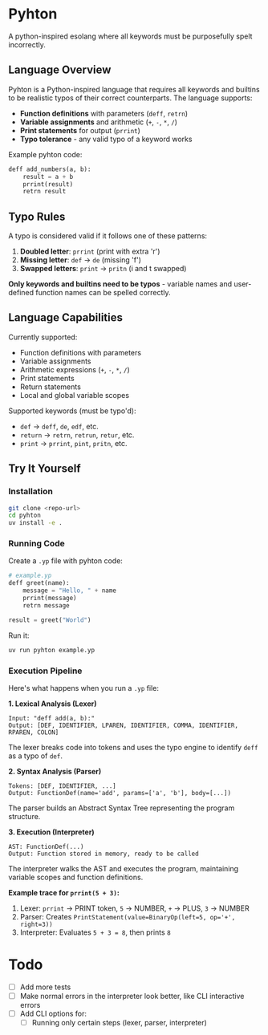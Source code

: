 # Pyhton

A python-inspired esolang where all keywords must be purposefully spelt incorrectly.

## Language Overview

Pyhton is a Python-inspired language that requires all keywords and builtins to be realistic typos of their correct counterparts. The language supports:

- **Function definitions** with parameters (`deff`, `retrn`)
- **Variable assignments** and arithmetic (`+`, `-`, `*`, `/`)
- **Print statements** for output (`prrint`)
- **Typo tolerance** - any valid typo of a keyword works

Example pyhton code:
```python
deff add_numbers(a, b):
    result = a + b
    prrint(result)
    retrn result
```

## Typo Rules

A typo is considered valid if it follows one of these patterns:

1. **Doubled letter**: `prrint` (print with extra 'r')
2. **Missing letter**: `def` → `de` (missing 'f')
3. **Swapped letters**: `print` → `pritn` (i and t swapped)

**Only keywords and builtins need to be typos** - variable names and user-defined function names can be spelled correctly.

## Language Capabilities

Currently supported:
- Function definitions with parameters
- Variable assignments
- Arithmetic expressions (`+`, `-`, `*`, `/`)
- Print statements
- Return statements
- Local and global variable scopes

Supported keywords (must be typo'd):
- `def` → `deff`, `de`, `edf`, etc.
- `return` → `retrn`, `retrun`, `retur`, etc.
- `print` → `prrint`, `pint`, `pritn`, etc.

## Try It Yourself

### Installation

```bash
git clone <repo-url>
cd pyhton
uv install -e .
```

### Running Code

Create a `.yp` file with pyhton code:

```python
# example.yp
deff greet(name):
    message = "Hello, " + name
    prrint(message)
    retrn message

result = greet("World")
```

Run it:
```bash
uv run pyhton example.yp
```

### Execution Pipeline

Here's what happens when you run a `.yp` file:

**1. Lexical Analysis (Lexer)**
```
Input: "deff add(a, b):"
Output: [DEF, IDENTIFIER, LPAREN, IDENTIFIER, COMMA, IDENTIFIER, RPAREN, COLON]
```
The lexer breaks code into tokens and uses the typo engine to identify `deff` as a typo of `def`.

**2. Syntax Analysis (Parser)**
```
Tokens: [DEF, IDENTIFIER, ...]
Output: FunctionDef(name='add', params=['a', 'b'], body=[...])
```
The parser builds an Abstract Syntax Tree representing the program structure.

**3. Execution (Interpreter)**
```
AST: FunctionDef(...)
Output: Function stored in memory, ready to be called
```
The interpreter walks the AST and executes the program, maintaining variable scopes and function definitions.

**Example trace for `prrint(5 + 3)`:**
1. Lexer: `prrint` → PRINT token, `5` → NUMBER, `+` → PLUS, `3` → NUMBER
2. Parser: Creates `PrintStatement(value=BinaryOp(left=5, op='+', right=3))`
3. Interpreter: Evaluates `5 + 3 = 8`, then prints `8`

# Todo
- [ ] Add more tests
- [ ] Make normal errors in the interpreter look better, like CLI interactive errors
- [ ] Add CLI options for:
  - [ ] Running only certain steps (lexer, parser, interpreter)
